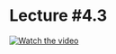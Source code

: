# Lecture #4.3

[![Watch the video](https://img.youtube.com/vi/lOxvIPCNm3Q/0.jpg)](https://www.youtube.com/watch?v=lOxvIPCNm3Q&list=PLoROMvodv4rPzLcXBhbCFt8ahPrQGFSmN&index=17)
